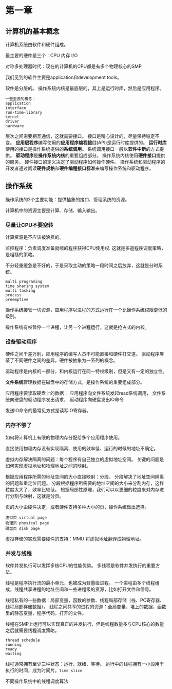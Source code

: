 # 第一章

## 计算机的基本概念

计算机系统由软件和硬件组成。 

最主要的硬件是三个：CPU 内存 I/O

对称多处理器时代：现在的计算机的CPU都是有多个物理核心的SMP

我们见到的软件主要是application和development tools。

软件是分层的。 
操作系统内核是最底层的，其上是运行时库，然后是应用程序。

    一些重要的概念：
    application
    interface
    run-time-library
    kernel 
    driver 
    hardware

层次之间需要相互通信，这就需要接口。
接口是精心设计的，尽量保持稳定不变。
**应用层程序**编写使用的**应用程序编程接口**(API)是运行时库提供的。
**运行时库**使用的接口是操作系统提供的**系统调用**。
系统调用接口一般以**软件中断**的方式提供。
**驱动程序**是**操作系统内核**的重要组成部分。
操作系统内核使用**硬件接口**提供的服务。
硬件接口的定义决定了驱动程序如何操作硬件。
操作系统和驱动程序的开发者通过阅读**硬件规格**和**硬件编程接口标准**来编写操作系统和驱动程序。

## 操作系统

操作系统的2个主要功能：提供抽象的接口、管理系统的资源。

计算机中的资源主要是计算、存储、输入输出。

### 尽量让CPU不要空转

计算资源是不应该被浪费的。

监控程序：负责调度准备就绪的程序获得CPU使用权.
这就是多道程序调度策略，是粗糙的策略。

不分轻重缓急是不好的，于是采取主动的策略一段时间之后放弃，这就是分时系统。

    multi programing
    time sharing system
    multi tasking
    process
    preemptive

操作系统接管一切资源，应用程序以进程的方式运行在一个比操作系统权限更低的级别。

操作系统有权暂停一个进程，让另一个进程运行，这就是抢占式的内核。

### 设备驱动程序

硬件之间千差万别，应用程序的编写人员不可能直接和硬件打交道。
驱动程序屏蔽了不同硬件之间的差异，硬件被抽象为一系列的概念。

驱动程序是内核的一部分，和内核运行在同一特权级别，但是又有一定的独立性。

**文件系统**管理数据在磁盘中的存储方式，是操作系统的重要组成部分。

应用程序要读取硬盘上的数据：
应用程序向文件系统发起read系统调用，
文件系统向硬盘的驱动程序发出请求，
驱动程序向硬盘发出IO命令

发送IO命令的最常见方式是读写IO寄存器。

### 内存不够了

如何将计算机上有限的物理内存分配给多个应用程序使用。

直接使用物理内存没有实现隔离、使用的效率低、运行的时候的地址不确定。

虚拟内存解决隔离的问题：每个程序有自己独立的虚拟地址空间。
关键的问题是如何实现虚拟地址和物理地址之间的映射。

根据应用程序所需的地址空间的大小直接映射：分段。
分段解决了地址空间隔离的问题和重定位问题。
分段根据程序所需要的地址空间的大小来分割内存，这样粒度太大了，效率比较低。
根据局部性原理，我们可以以更细的粒度来对内存进行分割与映射，这就是分页。

页的大小由硬件决定，或者硬件支持多种大小的页，操作系统做出选择。

    虚拟页 virtual page
    物理页 physical page
    磁盘页 disk page

虚拟存储的实现需要硬件的支持：MMU 将虚拟地址翻译成物理地址。

### 并发与线程

软件并发执行可以发挥多核CPU的性能优势。
多线程是软件并发执行的重要方法。

线程是程序执行流的最小单元，也被成为轻量级进程。
一个进程由多个线程组成，线程共享进程的地址空间和一些进程级的资源，比如打开文件和信号。

线程私有的一些数据：局部变量，函数的参数、线程局部存储（栈、PC寄存器、线程局部存储数据）。
线程之间共享的进程的资源：全局变量，堆上的数据，函数里的静态变量，程序代码，打开的文件。

线程在SMP上运行可以实现真正的并发执行，但是线程数量多与CPU核心的数量之后就需要线程调度策略。

    thread schedule
    running
    ready
    waiting

线程通常拥有至少三种状态：运行、就绪、等待。
运行中的线程拥有一小段用于执行的时间，成为时间片。`time slice`

不同操作系统中的线程调度算法



























